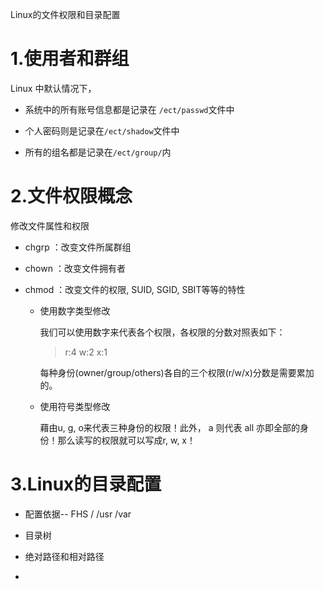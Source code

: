 Linux的文件权限和目录配置

# 1.使用者和群组

Linux 中默认情况下，

- 系统中的所有账号信息都是记录在 `/ect/passwd`文件中

- 个人密码则是记录在`/ect/shadow`文件中

- 所有的组名都是记录在`/ect/group/`内



# 2.文件权限概念

修改文件属性和权限

- chgrp ：改变文件所属群组

- chown ：改变文件拥有者

- chmod ：改变文件的权限, SUID, SGID, SBIT等等的特性

  - 使用数字类型修改

    我们可以使用数字来代表各个权限，各权限的分数对照表如下：

    > r:4
    > w:2
    > x:1

    每种身份(owner/group/others)各自的三个权限(r/w/x)分数是需要累加的。

  - 使用符号类型修改

    藉由u, g, o来代表三种身份的权限！此外， a 则代表 all 亦即全部的身份！那么读写的权限就可以写成r, w, x！



# 3.Linux的目录配置

- 配置依据-- FHS / /usr /var

- 目录树

- 绝对路径和相对路径

- 